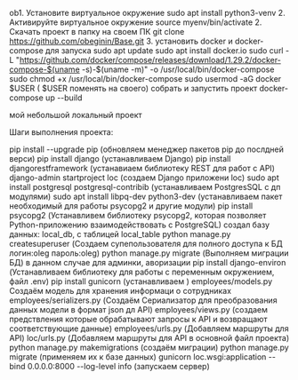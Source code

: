 ob1. Установите виртуальное окружение sudo apt install python3-venv
2. Активируйте виртуальное окружение source myenv/bin/activate
2. Скачать проект в папку на своем ПК git clone https://github.com/obeginin/Base.git
3. установить docker и docker-compose для запуска
sudo apt update
sudo apt install docker.io
sudo curl -L "https://github.com/docker/compose/releases/download/1.29.2/docker-compose-$(uname -s)-$(uname -m)" -o /usr/local/bin/docker-compose
sudo chmod +x /usr/local/bin/docker-compose
sudo usermod -aG docker $USER ( $USER поменять на своего)
собрать и запустить проект docker-compose up --build


мой небольшой локальный проект

Шаги выполнения проекта:

pip install --upgrade pip (обновляем менеджер пакетов pip до послдней верси)
pip install django (устанавливаем Django)
pip install djangorestframework (устанавиаем библиотеку REST для работ с API)
django-admin startproject loc (создаем Django приложени loc)
sudo apt install postgresql postgresql-contribib (устанавливаем PostgresSQL с дп модулями)
sudo apt install libpq-dev python3-dev (устанавливаем пакет необходимый для работы psycopg2 и другие модули)
pip install psycopg2 (Устанавливем библиотеку psycopg2, которая позволяет Python-приложению взаимодействовать с PostgreSQL)
создал базу данных: local_db, с таблицей local_table
python manage.py createsuperuser (Создаем супепользователя для полного доступа к БД логин:oleg пароль:oleg)
python manage.py migrate (Выполняем миграции БД) в данном случае для админки, аворизации
pip install django-environ (Устанавливаем библиотеку для работы с переменным окружением, файл .env)
pip install gunicorn (устанавливаем )
employees/models.py Создаём модель для хранения информаци о сотрудниках
employees/serializers.py (Создаём Сериализатор для преобразования данных модели в формат json дл API)
employees/views.py (создаем предствления которые обрабатывают запросы к API и возвращают соответствующие данные)
employees/urls.py (Добавляем маршруты для API)
loc/urls.py (Добавляем маршруты для API в основной файл проекта)
python manage.py makemigrations (создаём миграции)
python manage.py migrate (применяем их к базе данных)
gunicorn loc.wsgi:application --bind 0.0.0.0:8000 --log-level info (запускаем сервер)